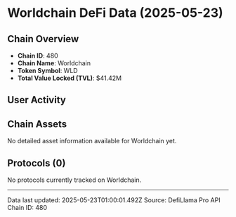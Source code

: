 # Worldchain DeFi Data (2025-05-23)

## Chain Overview
- **Chain ID**: 480
- **Chain Name**: Worldchain
- **Token Symbol**: WLD
- **Total Value Locked (TVL)**: $41.42M

## User Activity

## Chain Assets
No detailed asset information available for Worldchain yet.

## Protocols (0)

No protocols currently tracked on Worldchain.

---

Data last updated: 2025-05-23T01:00:01.492Z
Source: DefiLlama Pro API
Chain ID: 480